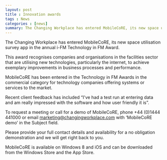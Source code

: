 ```yaml
---
layout: post
title : Innovation awards
tags : News
categories : [news]
summary: The Changing Workplace has entered MobileCoRE, its new space utilisation survey app in the annual <b>i-FM Technology in FM Award.</b>
---
```

The Changing Workplace has entered MobileCoRE, its new space utilisation survey app in
the annual i-FM Technology in FM Award.

This award recognises companies and organisations in the facilities sector that are utilising new technologies, particularly the internet, to achieve exemplary improvements in business processes and performance.

MobileCoRE has been entered in the Technology in FM Awards in the commercial category for technology companies offering systems or services to the market.

Recent client feedback has included “I've had a test run at entering data and am really impressed with the software and how user friendly it is”.

To request a meeting or call for a demo of MobileCoRE, phone +44 (0)1444 441000 or email marketing@changingworkplace.com with ‘MobileCoRE demo’ in the Subject field.

Please provide your full contact details and availability for a no obligation demonstration and we will get right back to you.

MobileCoRE is available on Windows 8 and iOS and can be downloaded from the Windows Store and the App Store.